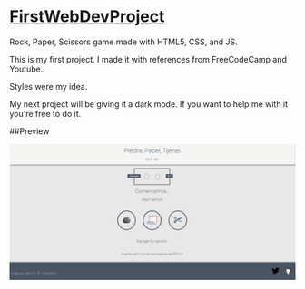 # [FirstWebDevProject](https://jaervic.github.io/FirstWebDevProject/)

Rock, Paper, Scissors game made with HTML5, CSS, and JS.

This is my first project. I made it with references from FreeCodeCamp and Youtube.

Styles were my idea.

My next project will be giving it a dark mode. If you want to help me with it you're free to do it.

##Preview

![Preview Picture](https://github.com/jaervic/FirstWebDevProject/blob/main/images/preview%20ppt.png?raw=true)
